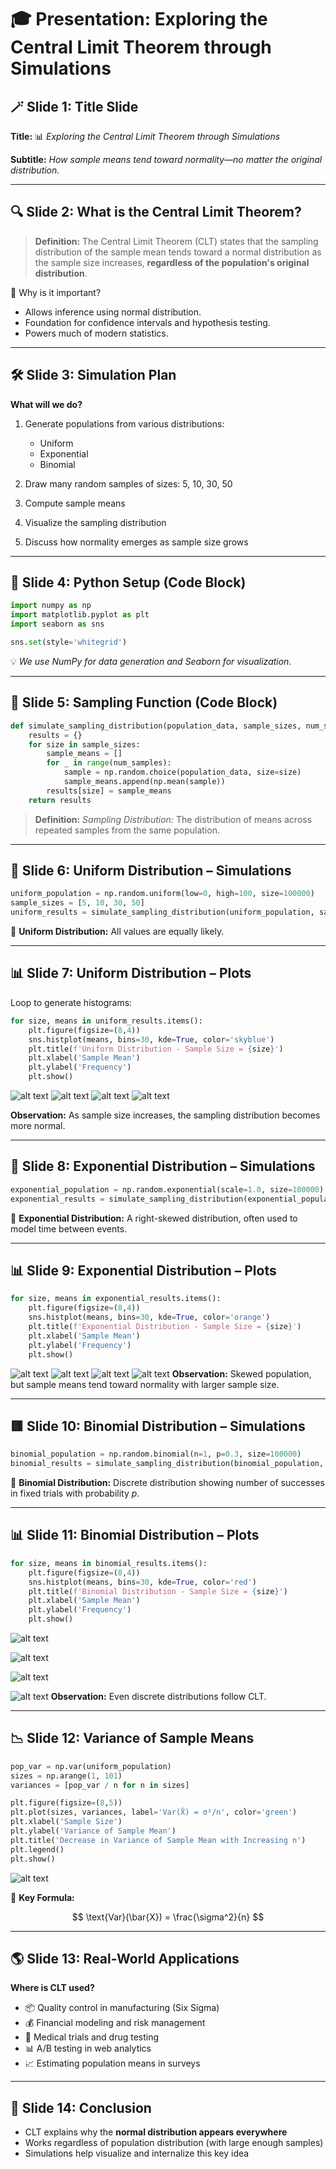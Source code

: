

# 🎓 **Presentation: Exploring the Central Limit Theorem through Simulations**


## 🪄 Slide 1: Title Slide

**Title:**
📊 *Exploring the Central Limit Theorem through Simulations*

**Subtitle:**
*How sample means tend toward normality—no matter the original distribution.*

---

## 🔍 Slide 2: What is the Central Limit Theorem?

> **Definition:**
> The Central Limit Theorem (CLT) states that the sampling distribution of the sample mean tends toward a normal distribution as the sample size increases, **regardless of the population's original distribution**.

📌 Why is it important?

* Allows inference using normal distribution.
* Foundation for confidence intervals and hypothesis testing.
* Powers much of modern statistics.

---

## 🛠 Slide 3: Simulation Plan

**What will we do?**

1. Generate populations from various distributions:

   * Uniform
   * Exponential
   * Binomial
2. Draw many random samples of sizes: 5, 10, 30, 50
3. Compute sample means
4. Visualize the sampling distribution
5. Discuss how normality emerges as sample size grows

---

## 🐍 Slide 4: Python Setup (Code Block)

```python
import numpy as np
import matplotlib.pyplot as plt
import seaborn as sns

sns.set(style='whitegrid')
```

💡 *We use NumPy for data generation and Seaborn for visualization.*

---

## 🧪 Slide 5: Sampling Function (Code Block)

```python
def simulate_sampling_distribution(population_data, sample_sizes, num_samples=1000):
    results = {}
    for size in sample_sizes:
        sample_means = []
        for _ in range(num_samples):
            sample = np.random.choice(population_data, size=size)
            sample_means.append(np.mean(sample))
        results[size] = sample_means
    return results
```

> **Definition:**
> *Sampling Distribution:* The distribution of means across repeated samples from the same population.

---

## 🔵 Slide 6: Uniform Distribution – Simulations

```python
uniform_population = np.random.uniform(low=0, high=100, size=100000)
sample_sizes = [5, 10, 30, 50]
uniform_results = simulate_sampling_distribution(uniform_population, sample_sizes)
```

📘 **Uniform Distribution:**
All values are equally likely.

---

## 📊 Slide 7: Uniform Distribution – Plots

Loop to generate histograms:

```python
for size, means in uniform_results.items():
    plt.figure(figsize=(8,4))
    sns.histplot(means, bins=30, kde=True, color='skyblue')
    plt.title(f'Uniform Distribution - Sample Size = {size}')
    plt.xlabel('Sample Mean')
    plt.ylabel('Frequency')
    plt.show()
```
![alt text](image-1.png)
![alt text](image-2.png)
![alt text](image.png)
![alt text](image-3.png)


**Observation:** As sample size increases, the sampling distribution becomes more normal.

---

## 🔶 Slide 8: Exponential Distribution – Simulations

```python
exponential_population = np.random.exponential(scale=1.0, size=100000)
exponential_results = simulate_sampling_distribution(exponential_population, sample_sizes)
```

📘 **Exponential Distribution:**
A right-skewed distribution, often used to model time between events.

---

## 📊 Slide 9: Exponential Distribution – Plots

```python
for size, means in exponential_results.items():
    plt.figure(figsize=(8,4))
    sns.histplot(means, bins=30, kde=True, color='orange')
    plt.title(f'Exponential Distribution - Sample Size = {size}')
    plt.xlabel('Sample Mean')
    plt.ylabel('Frequency')
    plt.show()
```

![alt text](image-4.png)
![alt text](image-5.png)
![alt text](image-6.png)
![alt text](image-7.png)
**Observation:** Skewed population, but sample means tend toward normality with larger sample size.

---

## 🟥 Slide 10: Binomial Distribution – Simulations

```python
binomial_population = np.random.binomial(n=1, p=0.3, size=100000)
binomial_results = simulate_sampling_distribution(binomial_population, sample_sizes)
```

📘 **Binomial Distribution:**
Discrete distribution showing number of successes in fixed trials with probability *p*.

---

## 📊 Slide 11: Binomial Distribution – Plots

```python
for size, means in binomial_results.items():
    plt.figure(figsize=(8,4))
    sns.histplot(means, bins=30, kde=True, color='red')
    plt.title(f'Binomial Distribution - Sample Size = {size}')
    plt.xlabel('Sample Mean')
    plt.ylabel('Frequency')
    plt.show()
```
![alt text](image-8.png)

![alt text](image-9.png)

![alt text](image-10.png)

![alt text](image-11.png)
**Observation:** Even discrete distributions follow CLT.

---

## 📉 Slide 12: Variance of Sample Means

```python
pop_var = np.var(uniform_population)
sizes = np.arange(1, 101)
variances = [pop_var / n for n in sizes]

plt.figure(figsize=(8,5))
plt.plot(sizes, variances, label='Var(X̄) = σ²/n', color='green')
plt.xlabel('Sample Size')
plt.ylabel('Variance of Sample Mean')
plt.title('Decrease in Variance of Sample Mean with Increasing n')
plt.legend()
plt.show()
```

![alt text](image-12.png)

📘 **Key Formula:**

$$
\text{Var}(\bar{X}) = \frac{\sigma^2}{n}
$$

---

## 🌎 Slide 13: Real-World Applications

**Where is CLT used?**

* 📦 Quality control in manufacturing (Six Sigma)
* 💰 Financial modeling and risk management
* 🧪 Medical trials and drug testing
* 📊 A/B testing in web analytics
* 📈 Estimating population means in surveys

---

## 💬 Slide 14: Conclusion

* CLT explains why the **normal distribution appears everywhere**
* Works regardless of population distribution (with large enough samples)
* Simulations help visualize and internalize this key idea


